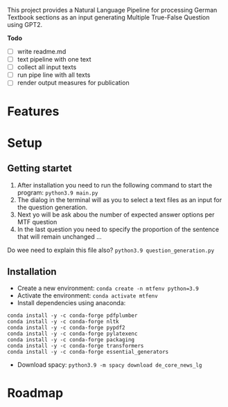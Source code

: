 This project provides a Natural Language Pipeline for processing German Textbook sections as an input generating Multiple True-False Question using GPT2.

**Todo**

- [ ] write readme.md
- [ ] text pipeline with one text
- [ ] collect all input texts
- [ ] run pipe line with all texts
- [ ] render output measures for publication

# Features

# Setup

## Getting startet

1. After installation you need to run the following command to start the program: `python3.9 main.py`
2. The dialog in the terminal will as you to select a text files as an input for the question generation.
3. Next yo will be ask abou the number of expected answer options per MTF question
4. In the last question you need to specify the proportion of the sentence that will remain unchanged ...


Do wee need to explain this file also? `python3.9 question_generation.py`

## Installation

* Create a new environment: `conda create -n mtfenv python=3.9`
* Activate the environment: `conda activate mtfenv`
* Install dependencies using anaconda: 
```
conda install -y -c conda-forge pdfplumber
conda install -y -c conda-forge nltk
conda install -y -c conda-forge pypdf2
conda install -y -c conda-forge pylatexenc
conda install -y -c conda-forge packaging
conda install -y -c conda-forge transformers
conda install -y -c conda-forge essential_generators
```
* Download spacy: `python3.9 -m spacy download de_core_news_lg`

# Roadmap

